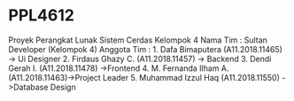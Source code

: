 # PPL4612
Proyek Perangkat Lunak Sistem Cerdas Kelompok 4
Nama Tim : Sultan Developer (Kelompok 4)
Anggota Tim : 1. Dafa Bimaputera (A11.2018.11465)     -> Ui Designer
              2. Firdaus Ghazy C. (A11.2018.11457)    -> Backend
              3. Dendi Gerah I.  (A11.2018.11478)     ->Frontend
              4. M. Fernanda Ilham A. (A11.2018.11463)->Project Leader
              5. Muhammad Izzul Haq (A11.2018.11550)  ->Database Design
